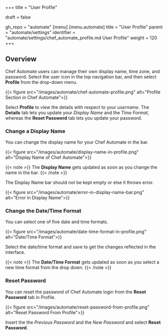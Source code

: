+++
title = "User Profile"

draft = false

gh_repo = "automate"
[menu]
  [menu.automate]
    title = "User Profile"
    parent = "automate/settings"
    identifier = "automate/settings/chef_automate_profile.md User Profile"
    weight = 120
+++

## Overview

Chef Automate users can manage their own display name, time zone, and password. Select the user icon in the top navigation bar, and then select **Profile** from the drop-down menu.

{{< figure src="/images/automate/chef-automate-profile.png" alt="Profile Section in Chef Automate">}}

Select **Profile** to view the details with respect to your _username_. The **Details** tab lets you update your _Display Name_ and the _Time Format_, whereas the **Reset Password** tab lets you update your password.

### Change a Display Name

You can change the display name for your Chef Automate in the bar.

{{< figure src="/images/automate/display-name-in-profile.png" alt="Display Name of Chef Automate">}}

{{< note >}}
The **Display Name** gets updated as soon as you change the name in the bar.
{{< /note >}}

The Display Name bar should not be kept empty or else it throws error.

{{< figure src="/images/automate/error-in-display-name-bar.png" alt="Error in Display Name">}}

### Change the Date/Time Format

You can select one of five date and time formats.

{{< figure src="/images/automate/date-time-format-in-profile.png" alt="Date/Time Format">}}

Select the date/time format and save to get the changes reflected in the interface.

{{< note >}}
The **Date/Time Format** gets updated as soon as you select a new time format from the drop down.
{{< /note >}}

### Reset Password

You can reset the password of Chef Automate login from the **Reset Password** tab in Profile.

{{< figure src="/images/automate/reset-password-from-profile.png" alt="Reset Password From Profile">}}

Insert the the _Previous Password_ and the _New Password_ and select **Reset Password**.
